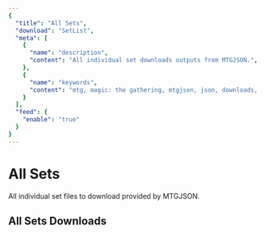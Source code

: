 ```yaml
---
{
  "title": "All Sets",
  "download": "SetList",
  "meta": [
    {
      "name": "description",
      "content": "All individual set downloads outputs from MTGJSON.",
    },
    {
      "name": "keywords",
      "content": "mtg, magic: the gathering, mtgjson, json, downloads, download set, individual sets, all sets",
    }
  ],
  "feed": {
    "enable": "true"
  }
}
---
```


# All Sets

All individual set files to download provided by MTGJSON.

## All Sets Downloads

<DownloadSets/>
